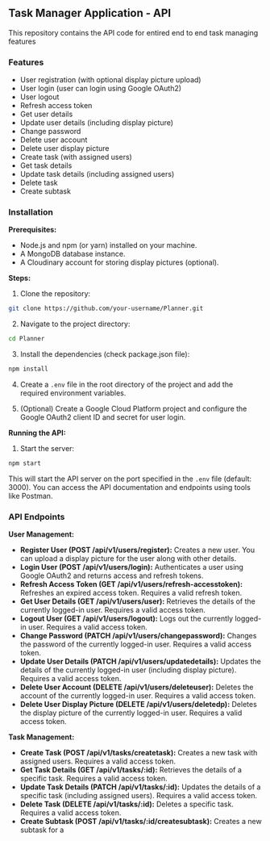 ## Task Manager Application - API 

This repository contains the API code for entired end to end task managing features

### Features

* User registration (with optional display picture upload)
* User login (user can login using Google OAuth2)
* User logout
* Refresh access token
* Get user details
* Update user details (including display picture)
* Change password
* Delete user account
* Delete user display picture
* Create task (with assigned users)
* Get task details
* Update task details (including assigned users)
* Delete task
* Create subtask

### Installation

**Prerequisites:**

* Node.js and npm (or yarn) installed on your machine.
* A MongoDB database instance.
* A Cloudinary account for storing display pictures (optional).

**Steps:**

1. Clone the repository:

```bash
git clone https://github.com/your-username/Planner.git
```

2. Navigate to the project directory:

```bash
cd Planner
```

3. Install the dependencies (check package.json file):

```bash
npm install
```

4. Create a `.env` file in the root directory of the project and add the required environment variables.

5. (Optional) Create a Google Cloud Platform project and configure the Google OAuth2 client ID and secret for user login.

**Running the API:**

1. Start the server:

```bash
npm start
```

This will start the API server on the port specified in the `.env` file (default: 3000). You can access the API documentation and endpoints using tools like Postman.


### API Endpoints

**User Management:**

* **Register User (POST /api/v1/users/register):** Creates a new user. You can upload a display picture for the user along with other details.
* **Login User (POST /api/v1/users/login):** Authenticates a user using Google OAuth2 and returns access and refresh tokens.
* **Refresh Access Token (GET /api/v1/users/refresh-accesstoken):** Refreshes an expired access token. Requires a valid refresh token.
* **Get User Details (GET /api/v1/users/user):** Retrieves the details of the currently logged-in user. Requires a valid access token.
* **Logout User (GET /api/v1/users/logout):** Logs out the currently logged-in user. Requires a valid access token.
* **Change Password (PATCH /api/v1/users/changepassword):** Changes the password of the currently logged-in user. Requires a valid access token.
* **Update User Details (PATCH /api/v1/users/updatedetails):** Updates the details of the currently logged-in user (including display picture). Requires a valid access token.
* **Delete User Account (DELETE /api/v1/users/deleteuser):** Deletes the account of the currently logged-in user. Requires a valid access token.
* **Delete User Display Picture (DELETE /api/v1/users/deletedp):** Deletes the display picture of the currently logged-in user. Requires a valid access token.

**Task Management:**

* **Create Task (POST /api/v1/tasks/createtask):** Creates a new task with assigned users. Requires a valid access token.
* **Get Task Details (GET /api/v1/tasks/:id):** Retrieves the details of a specific task. Requires a valid access token.
* **Update Task Details (PATCH /api/v1/tasks/:id):** Updates the details of a specific task (including assigned users). Requires a valid access token.
* **Delete Task (DELETE /api/v1/tasks/:id):** Deletes a specific task. Requires a valid access token.
* **Create Subtask (POST /api/v1/tasks/:id/createsubtask):** Creates a new subtask for a